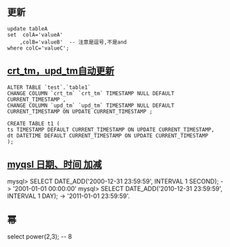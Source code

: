 ## 更新

    update tableA
    set  colA='valueA'
        ,colB='valueB'  -- 注意是逗号,不是and
    where colC='valueC';

## [crt_tm，upd_tm自动更新](https://dev.mysql.com/doc/refman/5.7/en/timestamp-initialization.html)
    ALTER TABLE `test`.`table1` 
    CHANGE COLUMN `crt_tm` `crt_tm` TIMESTAMP NULL DEFAULT CURRENT_TIMESTAMP ,
    CHANGE COLUMN `upd_tm` `upd_tm` TIMESTAMP NULL DEFAULT CURRENT_TIMESTAMP ON UPDATE CURRENT_TIMESTAMP ;

    CREATE TABLE t1 (
    ts TIMESTAMP DEFAULT CURRENT_TIMESTAMP ON UPDATE CURRENT_TIMESTAMP,
    dt DATETIME DEFAULT CURRENT_TIMESTAMP ON UPDATE CURRENT_TIMESTAMP
    );

## [myqsl 日期、时间 加减](https://dev.mysql.com/doc/refman/5.7/en/date-and-time-functions.html)
mysql> SELECT DATE_ADD('2000-12-31 23:59:59',    INTERVAL 1 SECOND);
        -> '2001-01-01 00:00:00'
mysql> SELECT DATE_ADD('2010-12-31 23:59:59',    INTERVAL 1 DAY);
        -> '2011-01-01 23:59:59'.


## 幂
select power(2,3); -- 8